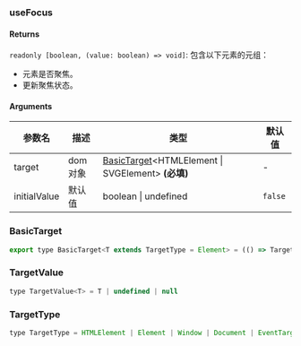 ### useFocus

#### Returns

`readonly [boolean, (value: boolean) => void]`: 包含以下元素的元组：

- 元素是否聚焦。
- 更新聚焦状态。

#### Arguments

| 参数名       | 描述    | 类型                                                                    | 默认值  |
| ------------ | ------- | ----------------------------------------------------------------------- | ------- |
| target       | dom对象 | [BasicTarget](#BasicTarget)&lt;HTMLElement \| SVGElement&gt; **(必填)** | -       |
| initialValue | 默认值  | boolean \| undefined                                                    | `false` |

### BasicTarget

```js
export type BasicTarget<T extends TargetType = Element> = (() => TargetValue<T>) | TargetValue<T> | MutableRefObject<TargetValue<T>>
```

### TargetValue

```js
type TargetValue<T> = T | undefined | null
```

### TargetType

```js
type TargetType = HTMLElement | Element | Window | Document | EventTarget
```
